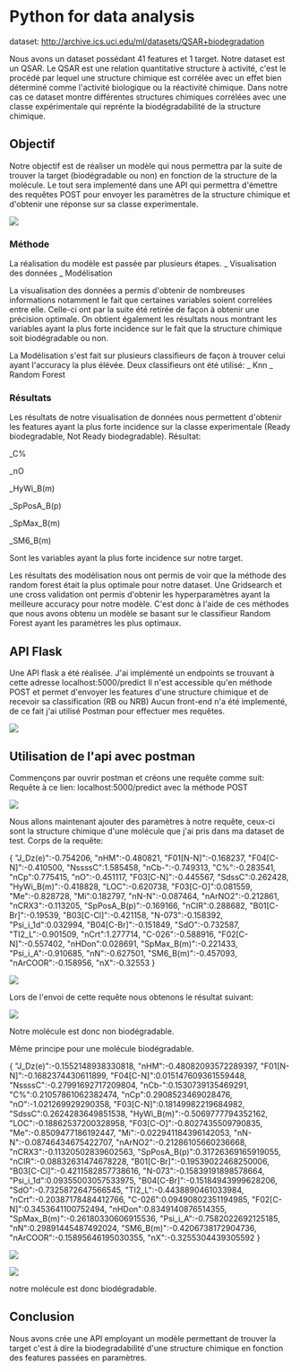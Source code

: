 # Python for data analysis

dataset: http://archive.ics.uci.edu/ml/datasets/QSAR+biodegradation

Nous avons un dataset possédant 41 features et 1 target.
Notre dataset est un QSAR.
Le QSAR est une relation quantitative structure à activité,
c'est le procédé par lequel une structure chimique est corrélée avec un effet bien déterminé comme l'activité biologique ou la réactivité chimique. 
Dans notre cas ce dataset montre différentes structures chimiques corrélées avec une classe expérimentale qui reprénte la biodégradabilité de la structure chimique.

## Objectif

Notre objectif est de réaliser un modèle qui nous permettra par la suite de trouver la target (biodégradable ou non) en fonction de la structure de la molécule.
Le tout sera implementé dans une API qui permettra d'émettre des requêtes POST pour envoyer les paramètres de la structure chimique et d'obtenir une réponse sur sa classe experimentale.

![](images/image1.PNG)

### Méthode

La réalisation du modèle est passée par plusieurs étapes.
_ Visualisation des données
_ Modélisation

La visualisation des données a permis d'obtenir de nombreuses informations notamment le fait que certaines variables soient correlées entre elle.
Celle-ci ont par la suite été retirée de façon à obtenir une précision optimale.
On obtient également les résultats nous montrant les variables ayant la plus forte incidence sur le fait que la structure chimique soit biodégradable ou non.

La Modélisation s'est fait sur plusieurs classifieurs de façon à trouver celui ayant l'accuracy la plus élévée. 
Deux classifieurs ont été utilisé: 
_ Knn
_ Random Forest

### Résultats

Les résultats de notre visualisation de données nous permettent d'obtenir les features ayant la plus forte incidence sur la classe experimentale (Ready biodegradable, Not Ready biodegradable).
Résultat:

_C%

_nO

_HyWi_B(m)

_SpPosA_B(p)

_SpMax_B(m)

_SM6_B(m)

Sont les variables ayant la plus forte incidence sur notre target.

Les résultats des modélisation nous ont permis de voir que la méthode des random forest était la plus optimale pour notre dataset.
Une Gridsearch et une cross validation ont permis d'obtenir les hyperparamètres ayant la meilleure accuracy pour notre modèle.
C'est donc à l'aide de ces méthodes que nous avons obtenu un modèle se basant sur le classifieur Random Forest ayant les paramètres les plus optimaux.


## API Flask

Une API flask a été réalisée.
J'ai implémenté un endpoints se trouvant à cette adresse localhost:5000/predict
Il n'est accessible qu'en méthode POST et permet d'envoyer les features d'une structure chimique et de recevoir sa classification (RB ou NRB)
Aucun front-end n'a été implementé, de ce fait j'ai utilisé Postman pour effectuer mes requêtes.

![](images/image2.PNG)

## Utilisation de l'api avec postman

Commençons par ouvrir postman et créons une requête comme suit:
Requête à ce lien: localhost:5000/predict avec la méthode POST

![](images/image3.PNG)

Nous allons maintenant ajouter des paramètres à notre requête, ceux-ci sont la structure chimique d'une molécule que j'ai pris dans ma dataset de test.
Corps de la requête:

{
    "J_Dz(e)":-0.754206,
    "nHM":-0.480821,
    "F01[N-N]":-0.168237,
    "F04[C-N]":-0.410500,
    "NssssC":1.585458,
    "nCb-":-0.749313,
    "C%":-0.283541,
    "nCp":0.775415,
    "nO":-0.451117, 
    "F03[C-N]":-0.445567, 
    "SdssC":0.262428, 
    "HyWi_B(m)":-0.418828, 
    "LOC":-0.620738, 
    "F03[C-O]":0.081559, 
    "Me":-0.828728,
    "Mi":0.182797,
    "nN-N":-0.087464, 
    "nArNO2":-0.212861, 
    "nCRX3":-0.113205, 
    "SpPosA_B(p)":-0.169166, 
    "nCIR":0.288682, 
    "B01[C-Br]":-0.19539,
    "B03[C-Cl]":-0.421158, 
    "N-073":-0.158392, 
    "Psi_i_1d":0.032994, 
    "B04[C-Br]":-0.151849, 
    "SdO":-0.732587, 
    "TI2_L":-0.901509, 
    "nCrt":1.277714,
    "C-026":-0.588916, 
    "F02[C-N]":-0.557402, 
    "nHDon":0.028691, 
    "SpMax_B(m)":-0.221433, 
    "Psi_i_A":-0.910685, 
    "nN":-0.627501, 
    "SM6_B(m)":-0.457093,
    "nArCOOR":-0.158956, 
    "nX":-0.32553
}

![](images/image4.PNG)

Lors de l'envoi de cette requête nous obtenons le résultat suivant:

![](images/image5.PNG)

Notre molécule est donc non biodégradable.

Même principe pour une molécule biodégradable.

{
    "J_Dz(e)":-0.1552148938330818,
    "nHM":-0.48082093572289397,
    "F01[N-N]":-0.1682374430611899,
    "F04[C-N]":0.015147609361559448,
    "NssssC":-0.27991692717209804,
    "nCb-":0.1530739135469291,
    "C%":0.21057861062382474,
    "nCp":0.2908523469028476,
    "nO":-1.021269929290358, 
    "F03[C-N]":0.18149982219684982, 
    "SdssC":0.2624283649851538, 
    "HyWi_B(m)":-0.5069777794352162, 
    "LOC":-0.18862537200328958, 
    "F03[C-O]":-0.8027435509790835, 
    "Me":-0.8509477186192447,
    "Mi":-0.022941184396142053,
    "nN-N":-0.08746434675422707, 
    "nArNO2":-0.21286105660236668, 
    "nCRX3":-0.11320502839602563, 
    "SpPosA_B(p)":0.31726369165919055, 
    "nCIR":-0.08832631474678228, 
    "B01[C-Br]":-0.19539022468250006,
    "B03[C-Cl]":-0.4211582857738616, 
    "N-073":-0.15839191898578664, 
    "Psi_i_1d":0.09355003057533975, 
    "B04[C-Br]":-0.15184943999628206, 
    "SdO":-0.7325872647566545, 
    "TI2_L":-0.4438890461033984, 
    "nCrt":-0.20387178484412766,
    "C-026":0.09490802351194985, 
    "F02[C-N]":0.3453641100752494, 
    "nHDon":0.8349140876514355, 
    "SpMax_B(m)":-0.26180330606915536, 
    "Psi_i_A":-0.7582022692125185, 
    "nN":0.29891445487492024, 
    "SM6_B(m)":-0.4206738172904736,
    "nArCOOR":-0.15895646195030355, 
    "nX":-0.3255304439305592
}

![](images/image6.PNG)

![](images/image7f.PNG)

notre molécule est donc biodégradable.

## Conclusion

Nous avons crée une API employant un modèle permettant de trouver la target c'est à dire la biodegradabilité d'une structure chimique en fonction des features passées en paramètres.








